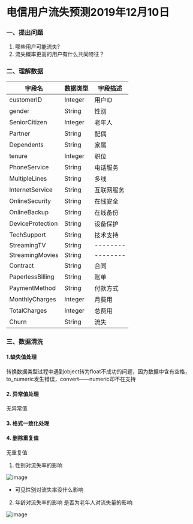 # 电信用户流失预测2019年12月10日

### 一、提出问题
1. 哪些用户可能流失?  
2. 流失概率更高的用户有什么共同特征？    

### 二、理解数据

字段名  | 数据类型  | 字段描述|
--------- | --------| --------|
customerID | Integer| 用户ID|
gender | String| 性别|
SeniorCitizen | Integer| 老年人|
Partner | String| 配偶|
Dependents | String| 家属|
tenure | Integer| 职位|
PhoneService | String| 电话服务|
MultipleLines | String| 多线|
InternetService | String| 互联网服务|
OnlineSecurity | String | 在线安全 |
OnlineBackup | String | 在线备份 |
DeviceProtection | String | 设备保护 |
TechSupport | String | 技术支持 |
StreamingTV | String | -------- |
StreamingMovies | String | -------- |
Contract | String | 合同 |
PaperlessBilling | String | 账单 |
PaymentMethod | String | 付款方式 |
MonthlyCharges | Integer | 月费用 |
TotalCharges | Integer | 总费用 |
Churn | String | 流失 |
		
### 三、数据清洗
#### 1.缺失值处理
转换数据类型过程中遇到object转为float不成功的问题，因为数据中含有空格，to_numeric发生错误，convert——numeric却不在支持
#### 2. 异常值处理
无异常值
#### 3. 格式一致化处理

#### 4. 删除重复值
无重复值



1. 性别对流失率的影响  

![image](https://github.com/slackliu/data_analysis/blob/master/%E6%95%B0%E6%8D%AE%E5%88%86%E6%9E%90%E9%A1%B9%E7%9B%AE/kaggle/%E7%94%B5%E4%BF%A1%E7%94%A8%E6%88%B7%E6%B5%81%E5%A4%B1%E9%A2%84%E6%B5%8B/iamges/%E6%80%A7%E5%88%AB%E5%AF%B9%E6%B5%81%E5%A4%B1%E7%8E%87%E7%9A%84%E5%BD%B1%E5%93%8D.png)  

- 可见性别对流失率没什么影响

2. 年龄对流失率的影响
是否为老年人对流失量的影响:  

![image](https://github.com/slackliu/data_analysis/blob/master/%E6%95%B0%E6%8D%AE%E5%88%86%E6%9E%90%E9%A1%B9%E7%9B%AE/kaggle/%E7%94%B5%E4%BF%A1%E7%94%A8%E6%88%B7%E6%B5%81%E5%A4%B1%E9%A2%84%E6%B5%8B/iamges/%E5%B9%B4%E9%BE%84%E5%AF%B9%E6%B5%81%E5%A4%B1%E7%8E%87%E7%9A%84%E5%BD%B1%E5%93%8D.png)  

